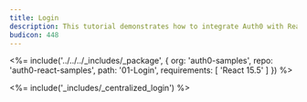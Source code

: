 ```yaml
---
title: Login
description: This tutorial demonstrates how to integrate Auth0 with ReactJS to add authentication and authorization to your app
budicon: 448
---
```


<%= include('../../../_includes/_package', {
  org: 'auth0-samples',
  repo: 'auth0-react-samples',
  path: '01-Login',
  requirements: [
    'React 15.5'
  ]
}) %>

<%= include('_includes/_centralized_login') %>
